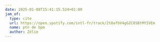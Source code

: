 ```yaml
---
date: 2025-01-08T15:41:15.524+01:00
jam_of:
  type: cite
  url: https://open.spotify.com/intl-fr/track/2tOafbV4gGZC8SBtMYIVEm
  name: ptn de bpm
  author: Zélie
---
```

